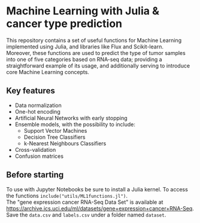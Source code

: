 # Machine Learning with Julia & cancer type prediction

This repository contains a set of useful functions for Machine Learning implemented using Julia, and libraries like Flux and Scikit-learn.  
Moreover, these functions are used to predict the type of tumor samples into one of five categories based on RNA-seq data; providing a straightforward example of its usage, and additionally serving to introduce core Machine Learning concepts.  

## Key features
* Data normalization
* One-hot encoding
* Artificial Neural Networks with early stopping
* Ensemble models, with the possibility to include: 
    * Support Vector Machines
    * Decision Tree Classifiers
    * k-Nearest Neighbours Classifiers
* Cross-validation
* Confusion matrices

## Before starting
To use with Jupyter Notebooks be sure to install a Julia kernel. To access the functions `include("utils/ML1functions.jl")`.  
The "gene expression cancer RNA-Seq Data Set" is available at https://archive.ics.uci.edu/ml/datasets/gene+expression+cancer+RNA-Seq. Save the `data.csv` and `labels.csv` under a folder named `dataset`. 